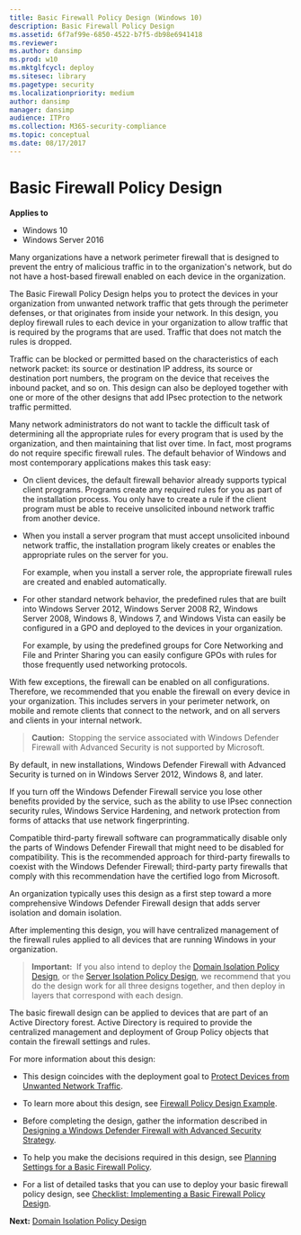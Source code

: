 ```yaml
---
title: Basic Firewall Policy Design (Windows 10)
description: Basic Firewall Policy Design
ms.assetid: 6f7af99e-6850-4522-b7f5-db98e6941418
ms.reviewer: 
ms.author: dansimp
ms.prod: w10
ms.mktglfcycl: deploy
ms.sitesec: library
ms.pagetype: security
ms.localizationpriority: medium
author: dansimp
manager: dansimp
audience: ITPro
ms.collection: M365-security-compliance
ms.topic: conceptual
ms.date: 08/17/2017
---
```


# Basic Firewall Policy Design

**Applies to**
-   Windows 10
-   Windows Server 2016

Many organizations have a network perimeter firewall that is designed to prevent the entry of malicious traffic in to the organization's network, but do not have a host-based firewall enabled on each device in the organization.

The Basic Firewall Policy Design helps you to protect the devices in your organization from unwanted network traffic that gets through the perimeter defenses, or that originates from inside your network. In this design, you deploy firewall rules to each device in your organization to allow traffic that is required by the programs that are used. Traffic that does not match the rules is dropped.

Traffic can be blocked or permitted based on the characteristics of each network packet: its source or destination IP address, its source or destination port numbers, the program on the device that receives the inbound packet, and so on. This design can also be deployed together with one or more of the other designs that add IPsec protection to the network traffic permitted.

Many network administrators do not want to tackle the difficult task of determining all the appropriate rules for every program that is used by the organization, and then maintaining that list over time. In fact, most programs do not require specific firewall rules. The default behavior of Windows and most contemporary applications makes this task easy:

-   On client devices, the default firewall behavior already supports typical client programs. Programs create any required rules for you as part of the installation process. You only have to create a rule if the client program must be able to receive unsolicited inbound network traffic from another device.

-   When you install a server program that must accept unsolicited inbound network traffic, the installation program likely creates or enables the appropriate rules on the server for you.

    For example, when you install a server role, the appropriate firewall rules are created and enabled automatically.

-   For other standard network behavior, the predefined rules that are built into Windows Server 2012, Windows Server 2008 R2, Windows Server 2008, Windows 8, Windows 7, and Windows Vista can easily be configured in a GPO and deployed to the devices in your organization.

    For example, by using the predefined groups for Core Networking and File and Printer Sharing you can easily configure GPOs with rules for those frequently used networking protocols.

With few exceptions, the firewall can be enabled on all configurations. Therefore, we recommended that you enable the firewall on every device in your organization. This includes servers in your perimeter network, on mobile and remote clients that connect to the network, and on all servers and clients in your internal network.

>**Caution:**  Stopping the service associated with Windows Defender Firewall with Advanced Security is not supported by Microsoft.

By default, in new installations, Windows Defender Firewall with Advanced Security is turned on in Windows Server 2012, Windows 8, and later.

If you turn off the Windows Defender Firewall service you lose other benefits provided by the service, such as the ability to use IPsec connection security rules, Windows Service Hardening, and network protection from forms of attacks that use network fingerprinting.

Compatible third-party firewall software can programmatically disable only the parts of Windows Defender Firewall that might need to be disabled for compatibility. This is the recommended approach for third-party firewalls to coexist with the Windows Defender Firewall; third-party party firewalls that comply with this recommendation have the certified logo from Microsoft. 

An organization typically uses this design as a first step toward a more comprehensive Windows Defender Firewall design that adds server isolation and domain isolation.

After implementing this design, you will have centralized management of the firewall rules applied to all devices that are running Windows in your organization.

>**Important:**  If you also intend to deploy the [Domain Isolation Policy Design](domain-isolation-policy-design.md), or the [Server Isolation Policy Design](server-isolation-policy-design.md), we recommend that you do the design work for all three designs together, and then deploy in layers that correspond with each design.

The basic firewall design can be applied to devices that are part of an Active Directory forest. Active Directory is required to provide the centralized management and deployment of Group Policy objects that contain the firewall settings and rules.

For more information about this design:

-   This design coincides with the deployment goal to [Protect Devices from Unwanted Network Traffic](protect-devices-from-unwanted-network-traffic.md).

-   To learn more about this design, see [Firewall Policy Design Example](firewall-policy-design-example.md).

-   Before completing the design, gather the information described in [Designing a Windows Defender Firewall with Advanced Security Strategy](designing-a-windows-firewall-with-advanced-security-strategy.md).

-   To help you make the decisions required in this design, see [Planning Settings for a Basic Firewall Policy](planning-settings-for-a-basic-firewall-policy.md).

-   For a list of detailed tasks that you can use to deploy your basic firewall policy design, see [Checklist: Implementing a Basic Firewall Policy Design](checklist-implementing-a-basic-firewall-policy-design.md).

**Next:** [Domain Isolation Policy Design](domain-isolation-policy-design.md)
